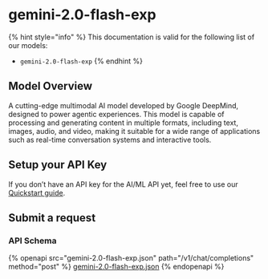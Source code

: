 # gemini-2.0-flash-exp

{% hint style="info" %}
This documentation is valid for the following list of our models:

* `gemini-2.0-flash-exp`
{% endhint %}

## Model Overview

A cutting-edge multimodal AI model developed by Google DeepMind, designed to power agentic experiences. This model is capable of processing and generating content in multiple formats, including text, images, audio, and video, making it suitable for a wide range of applications such as real-time conversation systems and interactive tools.

## Setup your API Key

If you don’t have an API key for the AI/ML API yet, feel free to use our [Quickstart guide](https://docs.aimlapi.com/quickstart/setting-up).

## Submit a request

### API Schema

{% openapi src="gemini-2.0-flash-exp.json" path="/v1/chat/completions" method="post" %}
[gemini-2.0-flash-exp.json](gemini-2.0-flash-exp.json)
{% endopenapi %}
